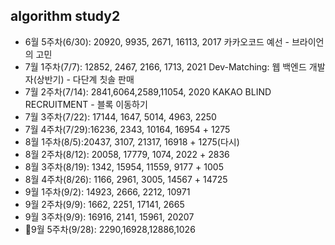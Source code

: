 ## algorithm study2

- 6월 5주차(6/30): 20920, 9935, 2671, 16113, 2017 카카오코드 예선 - 브라이언의 고민
- 7월 1주차(7/7): 12852, 2467, 2166, 1713, 2021 Dev-Matching: 웹 백엔드 개발자(상반기) - 다단계 칫솔 판매
- 7월 2주차(7/14): 2841,6064,2589,11054, 2020 KAKAO BLIND RECRUITMENT - 블록 이동하기
- 7월 3주차(7/22): 17144, 1647, 5014, 4963, 2250
- 7월 4주차(7/29):16236, 2343, 10164, 16954 + 1275
- 8월 1주차(8/5):20437, 3107, 21317, 16918 + 1275(다시)
- 8월 2주차(8/12): 20058, 17779, 1074, 2022 + 2836
- 8월 3주차(8/19): 1342, 15954, 11559, 9177 + 1005
- 8월 4주차(8/26): 1166, 2961, 3005, 14567 + 14725
- 9월 1주차(9/2): 14923, 2666, 2212, 10971
- 9월 2주차(9/9): 1662, 2251, 17141, 2665
- 9월 3주차(9/9): 16916, 2141, 15961, 20207
- 🏁9월 5주차(9/28): 2290,16928,12886,1026
